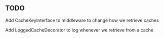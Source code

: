 

## TODO

Add CacheKeyInterface to middleware to change how we retrieve caches

Add LoggedCacheDecorator to log whenever we retrieve from a cache
